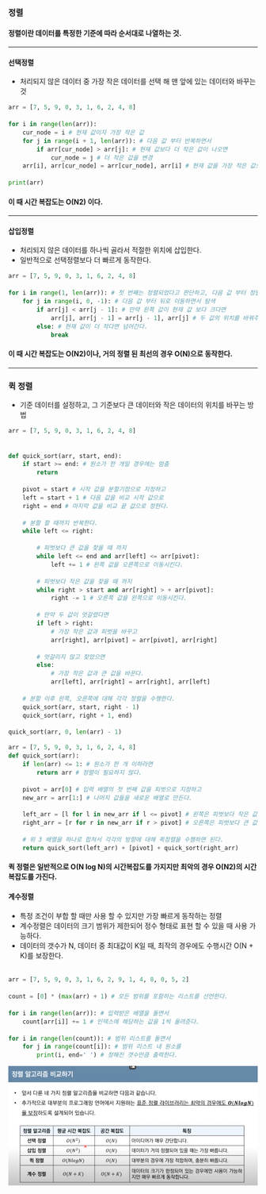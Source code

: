 ### 정렬
#### 정렬이란 데이터를 특정한 기준에 따라 순서대로 나열하는 것.

---

#### 선택정렬
- 처리되지 않은 데이터 중 가장 작은 데이터를 선택 해 맨 앞에 있는 데이터와 바꾸는 것

```python
arr = [7, 5, 9, 0, 3, 1, 6, 2, 4, 8]

for i in range(len(arr)):
    cur_node = i # 현재 값이자 가장 작은 값
    for j in range(i + 1, len(arr)): # 다음 값 부터 반복하면서
        if arr[cur_node] > arr[j]: # 현재 값보다 더 작은 값이 나오면
            cur_node = j # 더 작은 값을 변경
    arr[i], arr[cur_node] = arr[cur_node], arr[i] # 현재 값을 가장 작은 값으로 변경
    
print(arr)
```
#### 이 때 시간 복잡도는 O(N2) 이다.

---

#### 삽입정렬
- 처리되지 않은 데이터를 하나씩 골라서 적절한 위치에 삽입한다.
- 일반적으로 선택정렬보다 더 빠르게 동작한다.

```python
arr = [7, 5, 9, 0, 3, 1, 6, 2, 4, 8]

for i in range(1, len(arr)): # 첫 번째는 정렬되었다고 판단하고, 다음 값 부터 정렬 시작
    for j in range(i, 0, -1): # 다음 값 부터 뒤로 이동하면서 탐색
        if arr[j] < arr[j - 1]: # 만약 왼쪽 값이 현재 값 보다 크다면
            arr[j], arr[j - 1] = arr[j - 1], arr[j] # 두 값의 위치를 바꿔주고
        else: # 현재 값이 더 작다면 넘어간다.
            break
```
#### 이 때 시간 복잡도는 O(N2)이나, 거의 정렬 된 최선의 경우 O(N)으로 동작한다.

---

### 퀵 정렬
- 기준 데이터를 설정하고, 그 기준보다 큰 데이터와 작은 데이터의 위치를 바꾸는 방법

```python
arr = [7, 5, 9, 0, 3, 1, 6, 2, 4, 8]


def quick_sort(arr, start, end):
    if start >= end: # 원소가 한 개일 경우에는 멈춤
        return

    pivot = start # 시작 값을 분할기점으로 지정하고
    left = start + 1 # 다음 값을 비교 시작 값으로
    right = end # 마지막 값을 비교 끝 값으로 정한다.

    # 분할 할 때까지 반복한다.
    while left <= right:
        
        # 피벗보다 큰 값을 찾을 때 까지
        while left <= end and arr[left] <= arr[pivot]:
            left += 1 # 왼쪽 값을 오른쪽으로 이동시킨다.
            
        # 피벗보다 작은 값을 찾을 때 까지    
        while right > start and arr[right] > + arr[pivot]:
            right -= 1 # 오른쪽 값을 왼쪽으로 이동시킨다.
            
        # 만약 두 값이 엇갈렸다면   
        if left > right:
            # 가장 작은 값과 피벗을 바꾸고
            arr[right], arr[pivot] = arr[pivot], arr[right]
        
        # 엇갈리지 않고 찾았으면    
        else:
            # 가장 작은 값과 큰 값을 바꾼다.
            arr[left], arr[right] = arr[right], arr[left]
    
    # 분할 이후 왼쪽, 오른쪽에 대해 각각 정렬을 수행한다.        
    quick_sort(arr, start, right - 1)
    quick_sort(arr, right + 1, end)
    
quick_sort(arr, 0, len(arr) - 1)
```
```python
arr = [7, 5, 9, 0, 3, 1, 6, 2, 4, 8]
def quick_sort(arr):
    if len(arr) <= 1: # 원소가 한 개 이하라면
        return arr # 정렬이 필요하지 않다.
    
    pivot = arr[0] # 입력 배열의 첫 번째 값을 피벗으로 지정하고
    new_arr = arr[1:] # 나머지 값들을 새로운 배열로 만든다.

    left_arr = [l for l in new_arr if l <= pivot] # 왼쪽은 피벗보다 작은 값 들로,
    right_arr = [r for r in new_arr if r > pivot] # 오른쪽은 피벗보다 큰 값들로 배열을 새로 만들고

    # 위 3 배열을 하나로 합쳐서 각각의 방향에 대해 퀵정렬을 수행하면 된다.
    return quick_sort(left_arr) + [pivot] + quick_sort(right_arr)   
```
#### 퀵 정렬은 일반적으로 O(N log N)의 시간복잡도를 가지지만 최악의 경우 O(N2)의 시간 복잡도를 가진다.

#### 계수정렬
- 특정 조건이 부합 할 때만 사용 할 수 있지만 가장 빠르게 동작하는 정렬
- 계수정렬은 데이터의 크기 범위가 제한되어 정수 형태로 표현 할 수 있을 때 사용 가능하다.
- 데이터의 갯수가 N, 데이터 중 최대값이 K일 때, 최작의 경우에도 수행시간 O(N + K)를 보장한다.

```python

arr = [7, 5, 9, 0, 3, 1, 6, 2, 9, 1, 4, 8, 0, 5, 2]

count = [0] * (max(arr) + 1) # 모든 범위를 포함하는 리스트를 선언한다.

for i in range(len(arr)): # 입력받은 배열을 돌면서
    count[arr[i]] += 1 # 인덱스에 해당하는 값을 1씩 올려준다.
    
for i in range(len(count)): # 범위 리스트를 돌면서
    for j in range(count[i]): # 범위 리스트 내 원소를
        print(i, end=' ') # 정해진 갯수만큼 출력한다.
```
![sort1.png](sort1.png)